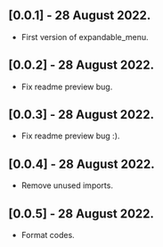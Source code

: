 ## [0.0.1] - 28 August 2022.

* First version of expandable_menu.

## [0.0.2] - 28 August 2022.

* Fix readme preview bug.

## [0.0.3] - 28 August 2022.

* Fix readme preview bug :).

## [0.0.4] - 28 August 2022.

* Remove unused imports.

## [0.0.5] - 28 August 2022.

* Format codes.